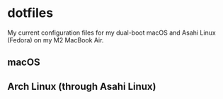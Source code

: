 # dotfiles

My current configuration files for my dual-boot macOS and Asahi Linux (Fedora) on my M2 MacBook Air.

## macOS



## Arch Linux (through Asahi Linux)



